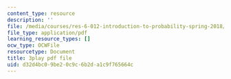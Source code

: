 ```yaml
---
content_type: resource
description: ''
file: /media/courses/res-6-012-introduction-to-probability-spring-2018/d32d4bc09be20c9c6b2da1c9f765664c_ZgCBmERwZlI.pdf
file_type: application/pdf
learning_resource_types: []
ocw_type: OCWFile
resourcetype: Document
title: 3play pdf file
uid: d32d4bc0-9be2-0c9c-6b2d-a1c9f765664c
---
```

